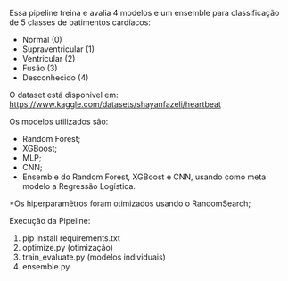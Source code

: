 Essa pipeline treina e avalia 4 modelos e um ensemble para classificação de 5 classes de batimentos cardíacos: 
- Normal (0)
- Supraventricular (1)
- Ventricular (2)
- Fusão (3)
- Desconhecido (4)

O dataset está disponivel em: https://www.kaggle.com/datasets/shayanfazeli/heartbeat

Os modelos utilizados são:
- Random Forest;
- XGBoost;
- MLP;
- CNN;
- Ensemble do Random Forest, XGBoost e CNN, usando como meta modelo a Regressão Logística.

*Os hiperparamêtros foram otimizados usando o RandomSearch;

Execução da Pipeline:
1. pip install requirements.txt
2. optimize.py (otimização)
3. train_evaluate.py (modelos individuais)
4. ensemble.py 
